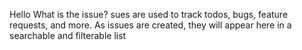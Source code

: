 Hello
What is the issue?
sues are used to track todos, bugs, feature requests, and more. As issues are created, they will appear here in a searchable and filterable list